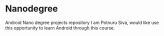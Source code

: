 # Nanodegree
Android Nano degree projects repository
I am Potnuru Siva, would like use this opportunity to learn Android through this course.

